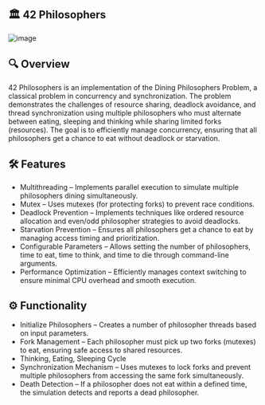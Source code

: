 ## 🏛️ **42 Philosophers**
![image](https://github.com/user-attachments/assets/fee737d1-8ca7-4496-b11b-7848ea14ab60)

## 🔍 Overview

42 Philosophers is an implementation of the Dining Philosophers Problem, a classical problem in concurrency and synchronization. The problem demonstrates the challenges of resource sharing, deadlock avoidance, and thread synchronization using multiple philosophers who must alternate between eating, sleeping and thinking while sharing limited forks (resources).
The goal is to efficiently manage concurrency, ensuring that all philosophers get a chance to eat without deadlock or starvation.

## 🛠 Features

- Multithreading – Implements parallel execution to simulate multiple philosophers dining simultaneously.
- Mutex – Uses mutexes (for protecting forks) to prevent race conditions.
- Deadlock Prevention – Implements techniques like ordered resource allocation and even/odd philosopher strategies to avoid deadlocks.
- Starvation Prevention – Ensures all philosophers get a chance to eat by managing access timing and prioritization.
- Configurable Parameters – Allows setting the number of philosophers, time to eat, time to think, and time to die through command-line arguments.
- Performance Optimization – Efficiently manages context switching to ensure minimal CPU overhead and smooth execution.

## ⚙️ Functionality

- Initialize Philosophers – Creates a number of philosopher threads based on input parameters.
- Fork Management – Each philosopher must pick up two forks (mutexes) to eat, ensuring safe access to shared resources.
- Thinking, Eating, Sleeping Cycle
- Synchronization Mechanism – Uses mutexes to lock forks and prevent multiple philosophers from accessing the same fork simultaneously.
- Death Detection – If a philosopher does not eat within a defined time, the simulation detects and reports a dead philosopher.

